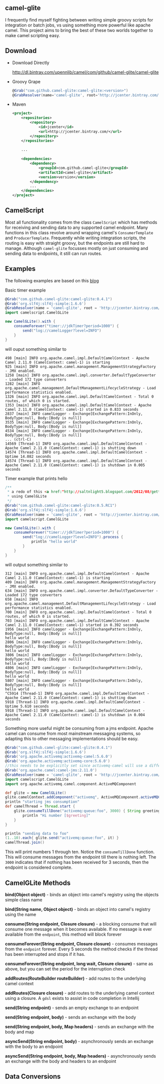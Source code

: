 camel-glite
-----------

I frequently find myself fighting between writing simple groovy scripts for integration or batch jobs, vs using 
something more powerful like apache camel.  This project aims to bring the best of these two worlds together to
make camel scripting easy.

Download
--------
* Download Directly

    http://dl.bintray.com/upennlib/camel/com/github/camel-glite/camel-glite

* Groovy Grape

    ```groovy
    @Grab("com.github.camel-glite:camel-glite:<version>")
    @GrabResolver(name='camel-glite', root='http://jcenter.bintray.com/')    
    ```

* Maven

    ```xml
    <project>
        <repositories>
            <repository>
                <id>jcenter</id>
                <url>http://jcenter.bintray.com/</url>
            </repository>
        </repositories>
        
        ...
        
        <dependencies>
            <dependency>
                <groupId>com.github.camel-glite</groupId>
                <artifactId>camel-glite</artifact>
                <version>version</version>
            </dependency>
            ...
        </dependencies>
    </project>
    ```


CamelScript
-----------

Most all functionality comes from the class `CamelScript` which has
methods for receiving and sending data to any supported camel endpoint.
Many functions in this class revolve around wrapping camel's `ConsumerTemplate`
and `ProducerTemplate`.  Frequently while writing integration scripts, the 
routing is easy with straight groovy, but the endpoints are still hard
to manage.  Although `camel-glite` focusses mostly on just consuming and
sending data to endpoints, it still can run routes.

Examples
--------

The following examples are based on this [blog](http://saltnlight5.blogspot.com/2012/08/getting-started-with-apache-camel-using.html)

Basic timer example

```groovy
@Grab("com.github.camel-glite:camel-glite:0.4.1")
@Grab('org.slf4j:slf4j-simple:1.6.6')
@GrabResolver(name = 'camel-glite', root = 'http://jcenter.bintray.com/')
import camelscript.CamelGLite

new CamelGLite().with {
    consumeForever("timer://jdkTimer?period=1000") {
        send("log://camelLogger?level=INFO")
    }
}
```

will ouput something similar to

```
498 [main] INFO org.apache.camel.impl.DefaultCamelContext - Apache Camel 2.11.0 (CamelContext: camel-1) is starting
925 [main] INFO org.apache.camel.management.ManagementStrategyFactory - JMX enabled.
1258 [main] INFO org.apache.camel.impl.converter.DefaultTypeConverter - Loaded 172 type converters
1282 [main] INFO org.apache.camel.management.DefaultManagementLifecycleStrategy - Load performance statistics enabled.
1326 [main] INFO org.apache.camel.impl.DefaultCamelContext - Total 0 routes, of which 0 is started.
1353 [main] INFO org.apache.camel.impl.DefaultCamelContext - Apache Camel 2.11.0 (CamelContext: camel-1) started in 0.833 seconds
2837 [main] INFO camelLogger - Exchange[ExchangePattern:InOnly, BodyType:null, Body:[Body is null]]
3535 [main] INFO camelLogger - Exchange[ExchangePattern:InOnly, BodyType:null, Body:[Body is null]]
4534 [main] INFO camelLogger - Exchange[ExchangePattern:InOnly, BodyType:null, Body:[Body is null]]
... (ctrl-C)
14569 [Thread-1] INFO org.apache.camel.impl.DefaultCamelContext - Apache Camel 2.11.0 (CamelContext: camel-1) is shutting down
14574 [Thread-1] INFO org.apache.camel.impl.DefaultCamelContext - Uptime 14.082 seconds
14574 [Thread-1] INFO org.apache.camel.impl.DefaultCamelContext - Apache Camel 2.11.0 (CamelContext: camel-1) is shutdown in 0.005 seconds
```

Timer example that prints hello

```groovy
/**
 * a redo of this <a href:"http://saltnlight5.blogspot.com/2012/08/getting-started-with-apache-camel-using.html">blog</a>
 * using CamelGLite
 */
@Grab("com.github.camel-glite:camel-glite:0.5.RC1")
@Grab('org.slf4j:slf4j-simple:1.6.6')
@GrabResolver(name = 'camel-glite', root = 'http://jcenter.bintray.com/')
import camelscript.CamelGLite

new CamelGLite().with {
    consumeForever("timer://jdkTimer?period=1000") {
        send("log://camelLogger?level=INFO").process {
            println "hello world"
        }
    }
}
```

will output something similar to

```
312 [main] INFO org.apache.camel.impl.DefaultCamelContext - Apache Camel 2.11.0 (CamelContext: camel-1) is starting
409 [main] INFO org.apache.camel.management.ManagementStrategyFactory - JMX enabled.
634 [main] INFO org.apache.camel.impl.converter.DefaultTypeConverter - Loaded 172 type converters
658 [main] INFO org.apache.camel.management.DefaultManagementLifecycleStrategy - Load performance statistics enabled.
700 [main] INFO org.apache.camel.impl.DefaultCamelContext - Total 0 routes, of which 0 is started.
703 [main] INFO org.apache.camel.impl.DefaultCamelContext - Apache Camel 2.11.0 (CamelContext: camel-1) started in 0.392 seconds
1956 [main] INFO camelLogger - Exchange[ExchangePattern:InOnly, BodyType:null, Body:[Body is null]]
hello world
2806 [main] INFO camelLogger - Exchange[ExchangePattern:InOnly, BodyType:null, Body:[Body is null]]
hello world
3806 [main] INFO camelLogger - Exchange[ExchangePattern:InOnly, BodyType:null, Body:[Body is null]]
hello world
4806 [main] INFO camelLogger - Exchange[ExchangePattern:InOnly, BodyType:null, Body:[Body is null]]
hello world
5807 [main] INFO camelLogger - Exchange[ExchangePattern:InOnly, BodyType:null, Body:[Body is null]]
hello world
^C5914 [Thread-1] INFO org.apache.camel.impl.DefaultCamelContext - Apache Camel 2.11.0 (CamelContext: camel-1) is shutting down
5918 [Thread-1] INFO org.apache.camel.impl.DefaultCamelContext - Uptime 5.610 seconds
5918 [Thread-1] INFO org.apache.camel.impl.DefaultCamelContext - Apache Camel 2.11.0 (CamelContext: camel-1) is shutdown in 0.004 seconds
```

Something more useful might be consuming from a jms endpoint.  Apache camel can consume from most mainstream messaging
systems, so adapting this to other messaging implementations should be easy.

```groovy
@Grab("com.github.camel-glite:camel-glite:0.4.1")
@Grab('org.slf4j:slf4j-simple:1.6.6')
@Grab('org.apache.activemq:activemq-camel:5.6.0')
@Grab('org.apache.activemq:activemq-core:5.6.0')
//this needs to be explicitly set since activemq-camel will use a different version
@Grab('org.apache.camel:camel-jms:2.11.0')
@GrabResolver(name = 'camel-glite', root = 'http://jcenter.bintray.com/')
import camelscript.CamelGLite
import org.apache.activemq.camel.component.ActiveMQComponent

def glite = new CamelGLite()
glite.camelContext.addComponent("activemq", ActiveMQComponent.activeMQComponent("vm://localhost?broker.persistent=false"))
println "starting jms consumption"
def camelThread = Thread.start {
    glite.consumeTillDone("activemq:queue:foo", 3000) { String greeting ->
        println "Hi number [$greeting]"
    }
}

println "sending data to foo"
(1..10).each{ glite.send("activemq:queue:foo", it) }
camelThread.join()
```

This will print numbers 1 through ten.  Notice the `consumeTillDone` function.  This will consume messages from the
endpoint till there is nothing left.  The `3000` indicates that if nothing has been received for 3 seconds, then the
endpoint is considered complete.

CamelGLite Methods
------------------
**bind(Object object)** - binds an object into camel's registry using the objects simple class name 

**bind(String name, Object object)** - binds an object into camel's registry using the name

**consume(String endpoint, Closure closure)** - a blocking consume that will consume one message when it becomes available.
If no message is ever available from the `endpoint`, this method will block forever

**consumeForever(String endpoint, Closure closure)** - consumes messages from the `endpoint` forever.  Every 5 seconds the 
method checks if the thread has been interrupted and stops if it has.

**consumeForever(String endpoint, long wait, Closure closure)** - same as above, but you can set the period for the 
interruption check

**addRoutes(RouteBuilder routeBuilder)** - add routes to the underlying camel context

**addRoutes(Closure closure)** - add routes to the underlying camel context using a closure.  A `gdsl` exists to assist in
code completion in Intellij

**send(String endpoint)** - sends an empty exchange to an endpoint

**send(String endpoint, body)** - sends an exchange with the body

**send(String endpoint, body, Map headers)** - sends an exchange with the body and map

**asyncSend(String endpoint, body)** - asynchronously sends an exchange with the body to an endpoint

**asyncSend(String endpoint, body, Map headers)** - asynchronously sends an exchange with the body and headers to an 
endpoint

Data Conversions
----------------
